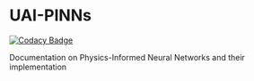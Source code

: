 # UAI-PINNs

[![Codacy Badge](https://api.codacy.com/project/badge/Grade/07ea3059a38b4db3a546f046018b2fd6)](https://app.codacy.com/gh/pescap/UAI-PINNs?utm_source=github.com&utm_medium=referral&utm_content=pescap/UAI-PINNs&utm_campaign=Badge_Grade_Settings)

Documentation on Physics-Informed Neural Networks and their implementation
